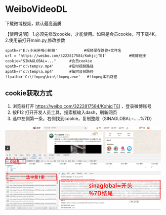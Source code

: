 # WeiboVideoDL
下载微博视频，默认最高画质

【使用说明】
1.必须先修改cookie，才能使用。如果是会员cookie，可下载4K。
2.使用前打开main.py,修改参数
~~~
spath=r'E:\小米牙啃小树枝'            #视频保存路径+文件名
url = 'https://weibo.com/3222817584/KohjcjTEI'          #微博链接
cookie="SINAGLOBAL=..."      #会员cookie
vpath=r'c:\temp\v.mp4'       #临时视频路径
apath=r'c:\temp\a.mp4'       #临时音频路径
ffpath=r'C:\ffmpeg\bin\ffmpeg.exe'   #ffmpeg本机路径
~~~

## cookie获取方式
1. 浏览器打开 https://weibo.com/3222817584/KohjcjTEI ，登录微博账号
2. 按F12 打开开发人员工具，搜索框输入dash，刷新网页
3. 选中左侧第一条，右侧找到cookie，复制整段（SINAGLOBAL=.....%7D）

![image](https://github.com/chopper-go/WeiboVideoDL/blob/main/image/wb.jpg)
